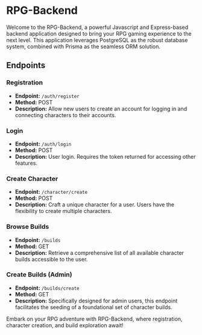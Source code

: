 # RPG-Backend

Welcome to the RPG-Backend, a powerful Javascript and Express-based backend application designed to bring your RPG gaming experience to the next level. This application leverages PostgreSQL as the robust database system, combined with Prisma as the seamless ORM solution.

## Endpoints

### Registration

- **Endpoint:** `/auth/register`
- **Method:** POST
- **Description:** Allow new users to create an account for logging in and connecting characters to their accounts.

### Login

- **Endpoint:** `/auth/login`
- **Method:** POST
- **Description:** User login. Requires the token returned for accessing other features.

### Create Character

- **Endpoint:** `/character/create`
- **Method:** POST
- **Description:** Craft a unique character for a user. Users have the flexibility to create multiple characters.

### Browse Builds

- **Endpoint:** `/builds`
- **Method:** GET
- **Description:** Retrieve a comprehensive list of all available character builds accessible to the user.

### Create Builds (Admin)

- **Endpoint:** `/builds/create`
- **Method:** GET
- **Description:** Specifically designed for admin users, this endpoint facilitates the seeding of a foundational set of character builds.

Embark on your RPG adventure with RPG-Backend, where registration, character creation, and build exploration await!
